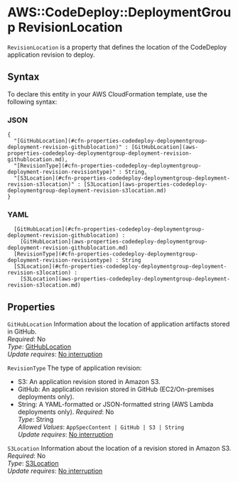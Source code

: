 # AWS::CodeDeploy::DeploymentGroup RevisionLocation<a name="aws-properties-codedeploy-deploymentgroup-deployment-revision"></a>

 `RevisionLocation` is a property that defines the location of the CodeDeploy application revision to deploy\. 

## Syntax<a name="aws-properties-codedeploy-deploymentgroup-deployment-revision-syntax"></a>

To declare this entity in your AWS CloudFormation template, use the following syntax:

### JSON<a name="aws-properties-codedeploy-deploymentgroup-deployment-revision-syntax.json"></a>

```
{
  "[GitHubLocation](#cfn-properties-codedeploy-deploymentgroup-deployment-revision-githublocation)" : [GitHubLocation](aws-properties-codedeploy-deploymentgroup-deployment-revision-githublocation.md),
  "[RevisionType](#cfn-properties-codedeploy-deploymentgroup-deployment-revision-revisiontype)" : String,
  "[S3Location](#cfn-properties-codedeploy-deploymentgroup-deployment-revision-s3location)" : [S3Location](aws-properties-codedeploy-deploymentgroup-deployment-revision-s3location.md)
}
```

### YAML<a name="aws-properties-codedeploy-deploymentgroup-deployment-revision-syntax.yaml"></a>

```
﻿  [GitHubLocation](#cfn-properties-codedeploy-deploymentgroup-deployment-revision-githublocation) : 
    [GitHubLocation](aws-properties-codedeploy-deploymentgroup-deployment-revision-githublocation.md)
﻿  [RevisionType](#cfn-properties-codedeploy-deploymentgroup-deployment-revision-revisiontype) : String
﻿  [S3Location](#cfn-properties-codedeploy-deploymentgroup-deployment-revision-s3location) : 
    [S3Location](aws-properties-codedeploy-deploymentgroup-deployment-revision-s3location.md)
```

## Properties<a name="aws-properties-codedeploy-deploymentgroup-deployment-revision-properties"></a>

`GitHubLocation`  <a name="cfn-properties-codedeploy-deploymentgroup-deployment-revision-githublocation"></a>
Information about the location of application artifacts stored in GitHub\.  
*Required*: No  
*Type*: [GitHubLocation](aws-properties-codedeploy-deploymentgroup-deployment-revision-githublocation.md)  
*Update requires*: [No interruption](https://docs.aws.amazon.com/AWSCloudFormation/latest/UserGuide/using-cfn-updating-stacks-update-behaviors.html#update-no-interrupt)

`RevisionType`  <a name="cfn-properties-codedeploy-deploymentgroup-deployment-revision-revisiontype"></a>
The type of application revision:  
+ S3: An application revision stored in Amazon S3\.
+ GitHub: An application revision stored in GitHub \(EC2/On\-premises deployments only\)\.
+ String: A YAML\-formatted or JSON\-formatted string \(AWS Lambda deployments only\)\.
*Required*: No  
*Type*: String  
*Allowed Values*: `AppSpecContent | GitHub | S3 | String`  
*Update requires*: [No interruption](https://docs.aws.amazon.com/AWSCloudFormation/latest/UserGuide/using-cfn-updating-stacks-update-behaviors.html#update-no-interrupt)

`S3Location`  <a name="cfn-properties-codedeploy-deploymentgroup-deployment-revision-s3location"></a>
Information about the location of a revision stored in Amazon S3\.   
*Required*: No  
*Type*: [S3Location](aws-properties-codedeploy-deploymentgroup-deployment-revision-s3location.md)  
*Update requires*: [No interruption](https://docs.aws.amazon.com/AWSCloudFormation/latest/UserGuide/using-cfn-updating-stacks-update-behaviors.html#update-no-interrupt)